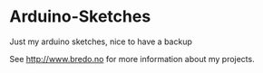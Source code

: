 Arduino-Sketches
================

Just my arduino sketches, nice to have a backup

See http://www.bredo.no for more information about my projects.

